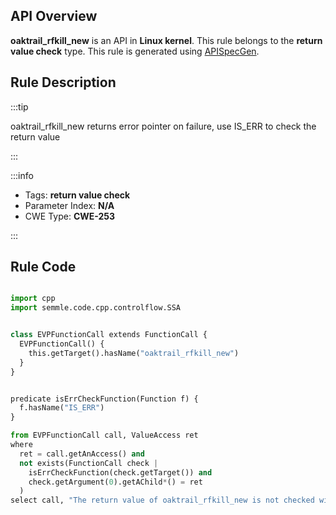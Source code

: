 ---
---


## API Overview
**oaktrail_rfkill_new** is an API in **Linux kernel**. This rule belongs to the **return value check** type. This rule is generated using [APISpecGen](../../tools/APISpecGen).
## Rule Description

:::tip

oaktrail_rfkill_new returns error pointer on failure, use IS_ERR to check the return value

:::

:::info

- Tags: **return value check**
- Parameter Index: **N/A**
- CWE Type: **CWE-253**

:::

## Rule Code
```python

import cpp
import semmle.code.cpp.controlflow.SSA


class EVPFunctionCall extends FunctionCall {
  EVPFunctionCall() {
    this.getTarget().hasName("oaktrail_rfkill_new")
  }
}


predicate isErrCheckFunction(Function f) {
  f.hasName("IS_ERR") 
}

from EVPFunctionCall call, ValueAccess ret
where
  ret = call.getAnAccess() and
  not exists(FunctionCall check |
    isErrCheckFunction(check.getTarget()) and
    check.getArgument(0).getAChild*() = ret
  )
select call, "The return value of oaktrail_rfkill_new is not checked with IS_ERR."
    
```